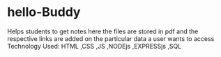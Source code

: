 # hello-Buddy
Helps students to get notes here the files are stored in pdf and the respective links are added on the particular data a user wants to access 
Technology Used:
HTML ,CSS ,JS ,NODEjs ,EXPRESSjs ,SQL
